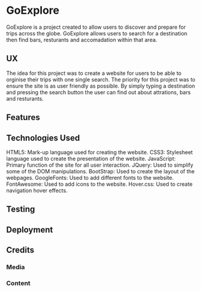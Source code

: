 # GoExplore

 GoExplore is a project created to allow users to discover and prepare for trips across the globe. 
GoExplore allows users to search for a destination then find bars, resturants and accomadation within that area. 
 
## UX

 The idea for this project was to create a website for users to be able to orginise their trips with one single search. 
The priority for this project was to ensure the site is as user friendly as possible. By simply typing a destination and pressing the search button the user can find out about attrations, bars and resturants. 

## Features

## Technologies Used

HTML5: Mark-up language used for creating the website.
CSS3: Stylesheet language used to create the presentation of the website.
JavaScript: Primary function of the site for all user interaction.
JQuery: Used to simplify some of the DOM manipulations.
BootStrap: Used to create the layout of the webpages.
GoogleFonts: Used to add different fonts to the website.
FontAwesome: Used to add icons to the website.
Hover.css: Used to create navigation hover effects.


## Testing

## Deployment

## Credits
### Media
### Content